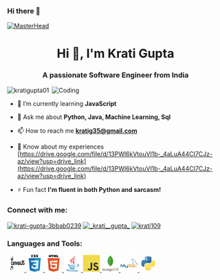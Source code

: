 ### Hi there 👋
[![MasterHead](https://raw.githubusercontent.com/rahulbanerjee26/githubProfileReadmeGenerator/main/banners/banner7.png)](https://kratigupta01.io)
<h1 align="center">Hi 👋, I'm Krati Gupta</h1>
<h3 align="center">A passionate Software Engineer from India</h3>

<img align="right" alt="Coding" width="400" src="https://media.tenor.com/images/7db4eaa3e47272c8e58ee018fc390b7d/tenor.gif">

<p align="left"> <img src="https://komarev.com/ghpvc/?username=kratigupta01&label=Profile%20views&color=0e75b6&style=flat" alt="kratigupta01" /> </p>

- 🌱 I’m currently learning **JavaScript**

- 💬 Ask me about **Python, Java, Machine Learning, Sql**

- 📫 How to reach me **kratig35@gmail.com**

- 📄 Know about my experiences [https://drive.google.com/file/d/13PWl6kVtouVl1b-_4aLuA44CI7CJz-az/view?usp=drive_link](https://drive.google.com/file/d/13PWl6kVtouVl1b-_4aLuA44CI7CJz-az/view?usp=drive_link)

- ⚡ Fun fact **I'm fluent in both Python and sarcasm!**

<h3 align="left">Connect with me:</h3>
<p align="left">
<a href="https://linkedin.com/in/krati-gupta-3bbab0239" target="blank"><img align="center" src="https://raw.githubusercontent.com/rahuldkjain/github-profile-readme-generator/master/src/images/icons/Social/linked-in-alt.svg" alt="krati-gupta-3bbab0239" height="30" width="40" /></a>
<a href="https://instagram.com/_krati__gupta_" target="blank"><img align="center" src="https://raw.githubusercontent.com/rahuldkjain/github-profile-readme-generator/master/src/images/icons/Social/instagram.svg" alt="_krati__gupta_" height="30" width="40" /></a>
<a href="https://www.codechef.com/users/krati109" target="blank"><img align="center" src="https://cdn.jsdelivr.net/npm/simple-icons@3.1.0/icons/codechef.svg" alt="krati109" height="30" width="40" /></a>
</p>

<h3 align="left">Languages and Tools:</h3>
<p align="left"> <a href="https://canvasjs.com" target="_blank" rel="noreferrer"> <img src="https://raw.githubusercontent.com/Hardik0307/Hardik0307/master/assets/canvasjs-charts.svg" alt="canvasjs" width="40" height="40"/> </a> <a href="https://www.w3schools.com/css/" target="_blank" rel="noreferrer"> <img src="https://raw.githubusercontent.com/devicons/devicon/master/icons/css3/css3-original-wordmark.svg" alt="css3" width="40" height="40"/> </a> <a href="https://www.w3.org/html/" target="_blank" rel="noreferrer"> <img src="https://raw.githubusercontent.com/devicons/devicon/master/icons/html5/html5-original-wordmark.svg" alt="html5" width="40" height="40"/> </a> <a href="https://www.java.com" target="_blank" rel="noreferrer"> <img src="https://raw.githubusercontent.com/devicons/devicon/master/icons/java/java-original.svg" alt="java" width="40" height="40"/> </a> <a href="https://developer.mozilla.org/en-US/docs/Web/JavaScript" target="_blank" rel="noreferrer"> <img src="https://raw.githubusercontent.com/devicons/devicon/master/icons/javascript/javascript-original.svg" alt="javascript" width="40" height="40"/> </a> <a href="https://www.mongodb.com/" target="_blank" rel="noreferrer"> <img src="https://raw.githubusercontent.com/devicons/devicon/master/icons/mongodb/mongodb-original-wordmark.svg" alt="mongodb" width="40" height="40"/> </a> <a href="https://www.mysql.com/" target="_blank" rel="noreferrer"> <img src="https://raw.githubusercontent.com/devicons/devicon/master/icons/mysql/mysql-original-wordmark.svg" alt="mysql" width="40" height="40"/> </a> <a href="https://www.python.org" target="_blank" rel="noreferrer"> <img src="https://raw.githubusercontent.com/devicons/devicon/master/icons/python/python-original.svg" alt="python" width="40" height="40"/> </a> </p>


